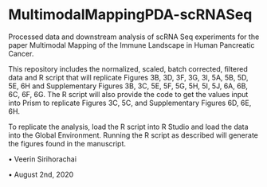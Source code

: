 # MultimodalMappingPDA-scRNASeq

Processed data and downstream analysis of scRNA Seq experiments for the paper Multimodal Mapping of the Immune Landscape in Human Pancreatic Cancer. 

This repository includes the normalized, scaled, batch corrected, filtered data and R script that will replicate Figures 3B, 3D, 3F, 3G, 3I, 5A, 5B, 5D, 5E, 6H and Supplementary Figures 3B, 3C, 5E, 5F, 5G, 5H, 5I, 5J, 6A, 6B, 6C, 6F, 6G. The R script will also provide the code to get the values input into Prism to replicate Figures 3C, 5C, and Supplementary Figures 6D, 6E, 6H.

To replicate the analysis, load the R script into R Studio and load the data into the Global Environment. Running the R script as described will generate the figures found in the manuscript.  

• Veerin Sirihorachai 

• August 2nd, 2020
